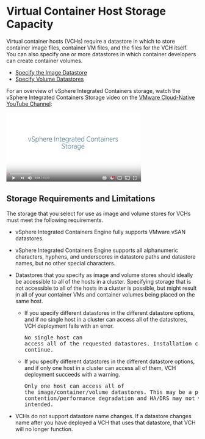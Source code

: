 # Virtual Container Host Storage Capacity #

Virtual container hosts (VCHs) require a datastore in which to store container image files, container VM files, and the files for the VCH itself. You can also specify one or more datastores in which container developers can create container volumes.

- [Specify the Image Datastore](image_store.md)
- [Specify Volume Datastores](volume_stores.md)

For an overview of vSphere Integrated Containers storage, watch the vSphere Integrated Containers Storage video on the [VMware Cloud-Native YouTube Channel](https://www.youtube.com/channel/UCdkGV51Nu0unDNT58bHt9bg):

[![vSphere Integrated Containers Storage video](graphics/vic_storage_video_small.jpg)](https://www.youtube.com/watch?v=WrVHbjTZHrs)

## Storage Requirements and Limitations

The storage that you select for use as image and volume stores for VCHs must meet the following requirements.

- vSphere Integrated Containers Engine fully supports VMware vSAN datastores. 
- vSphere Integrated Containers Engine supports all alphanumeric characters, hyphens, and underscores in datastore paths and datastore names, but no other special characters.
- Datastores that you specify as image and volume stores should ideally be accessible to all of the hosts in a cluster. Specifying storage that is not accessible to all of the hosts in a cluster is possible, but might result in all of your container VMs and container volumes being placed on the same host.

    - If you specify different datastores in the different datastore options, and if no single host in a cluster can access all of the datastores, VCH deployment fails with an error.<pre>No single host can access all of the requested datastores. 
  Installation cannot continue.</pre>
    - If you specify different datastores in the different datastore options, and if only one host in a cluster can access all of them, VCH deployment succeeds with a warning.<pre>Only one host can access all of the image/container/volume datastores. This may be a point of contention/performance degradation and HA/DRS may not work as intended.</pre>
  
- VCHs do not support datastore name changes. If a datastore changes name after you have deployed a VCH that uses that datastore, that VCH will no longer function.